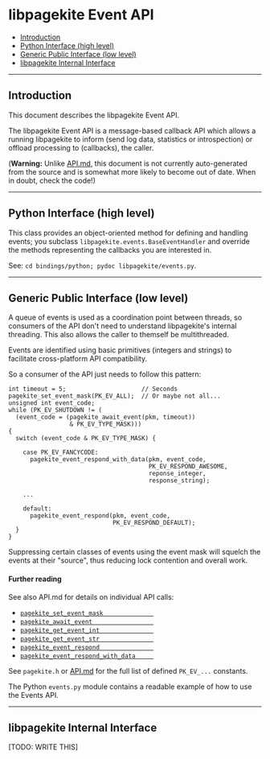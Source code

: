 # libpagekite Event API

   * [Introduction                           ](#intro)
   * [Python Interface (high level)          ](#python)
   * [Generic Public Interface (low level)   ](#generic)
   * [libpagekite Internal Interface         ](#internal)


<a                                                      name="intro"><hr></a>

## Introduction

This document describes the libpagekite Event API.

The libpagekite Event API is a message-based callback API which allows a
running libpagekite to inform (send log data, statistics or introspection)
or offload processing to (callbacks), the caller.

(**Warning:** Unlike [API.md](API.md), this document is not currently
auto-generated from the source and is somewhat more likely to become out
of date. When in doubt, check the code!)


<a                                                     name="python"><hr></a>

## Python Interface (high level)

This class provides an object-oriented method for defining and handling
events; you subclass `libpagekite.events.BaseEventHandler` and override
the methods representing the callbacks you are interested in.

See: `cd bindings/python; pydoc libpagekite/events.py`.


<a                                                    name="generic"><hr></a>

## Generic Public Interface (low level)

A queue of events is used as a coordination point between threads, so
consumers of the API don't need to understand libpagekite's internal
threading. This also allows the caller to themself be multithreaded.

Events are identified using basic primitives (integers and strings) to
facilitate cross-platform API compatibility.

So a consumer of the API just needs to follow this pattern:

    int timeout = 5;                     // Seconds
    pagekite_set_event_mask(PK_EV_ALL);  // Or maybe not all...
    unsigned int event_code;
    while (PK_EV_SHUTDOWN != (
      (event_code = (pagekite_await_event(pkm, timeout))
                     & PK_EV_TYPE_MASK)))
    {
      switch (event_code & PK_EV_TYPE_MASK) {
 
        case PK_EV_FANCYCODE:
          pagekite_event_respond_with_data(pkm, event_code,
                                           PK_EV_RESPOND_AWESOME,
                                           reponse_integer,
                                           response_string);

        ...

        default:
          pagekite_event_respond(pkm, event_code,
                                 PK_EV_RESPOND_DEFAULT);
      }
    }

Suppressing certain classes of events using the event mask will squelch
the events at their "source", thus reducing lock contention and overall
work.

#### Further reading

See also API.md for details on individual API calls:

   * [`pagekite_set_event_mask              `](API.md#pgktstvntmsk)
   * [`pagekite_await_event                 `](API.md#pgktwtvnt)
   * [`pagekite_get_event_int               `](API.md#pgktgtvntnt)
   * [`pagekite_get_event_str               `](API.md#pgktgtvntstr)
   * [`pagekite_event_respond               `](API.md#pgktvntrspnd)
   * [`pagekite_event_respond_with_data     `](API.md#pgktvntrspndwthdt)

See `pagekite.h` or [API.md](API.md) for the full list of defined
`PK_EV_...` constants.

The Python `events.py` module contains a readable example of how to
use the Events API.


<a                                                   name="internal"><hr></a>

## libpagekite Internal Interface

[TODO: WRITE THIS]


